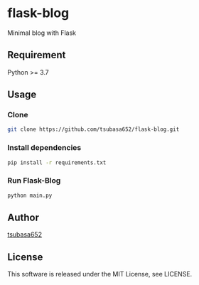 # flask-blog

Minimal blog with Flask

## Requirement

Python >= 3.7

## Usage

### Clone

```bash
git clone https://github.com/tsubasa652/flask-blog.git
```

### Install dependencies

```bash
pip install -r requirements.txt
```

### Run Flask-Blog

```bash
python main.py
```

## Author

[tsubasa652](https://github.com/tsubasa652)

## License

This software is released under the MIT License, see LICENSE.
